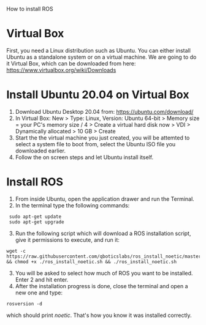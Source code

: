 How to install ROS

# Virtual Box
First, you need a Linux distribution such as Ubuntu. You can either install Ubuntu as a standalone system or on a virtual machine. We are going to do it Virtual Box, which can be downloaded from here: https://www.virtualbox.org/wiki/Downloads

# Install Ubuntu 20.04 on Virtual Box
1. Download Ubuntu Desktop 20.04 from: https://ubuntu.com/download/
2. In Virtual Box: New > Type: Linux, Version: Ubuntu 64-bit > Memory size = your PC's memory size / 4 > Create a virtual hard disk now > VDI > Dynamically allocated > 10 GB > Create
3. Start the the virtual machine you just created, you will be attemted to select a system file to boot from, select the Ubuntu ISO file you downloaded earlier.
4. Follow the on screen steps and let Ubuntu install itself.

# Install ROS
1. From inside Ubuntu, open the application drawer and run the Terminal.
2. In the terminal type the following commands:
```shell
 sudo apt-get update
 sudo apt-get upgrade
 ```
3. Run the following script which will download a ROS installation script, give it permissions to execute, and run it:
```shell
wget -c https://raw.githubusercontent.com/qboticslabs/ros_install_noetic/master/ros_install_noetic.sh && chmod +x ./ros_install_noetic.sh && ./ros_install_noetic.sh
```
3. You will be asked to select how much of ROS you want to be installed. Enter 2 and hit enter.
4. After the installation progress is done, close the terminal and open a new one and type:
```shell
rosversion -d
```
which should print *noetic*. That's how you know it was installed correctly.
